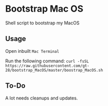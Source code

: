 # Bootstrap Mac OS

Shell script to bootstrap my MacOS

## Usage

Open inbuilt `Mac Terminal`

Run the following command:
`curl -fsSL https://raw.githubusercontent.com/gt-28/bootstrap_MacOS/master/boostrap_MacOS.sh`

## To-Do

A lot needs cleanups and updates.
